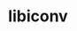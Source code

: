 ---
title: "libiconv"
layout: cache
categories: [package, develop-2023-11-05]
meta: {"versions": ["1.17"], "compilers": ["apple-clang@=15.0.0", "cce@=15.0.1", "gcc@=11.1.0", "gcc@=11.3.0", "gcc@=11.4.0", "gcc@=12.3.0", "gcc@=7.3.1", "gcc@=7.5.0", "gcc@=9.4.0", "oneapi@=2023.2.0"], "oss": ["amzn2", "rhel8", "ubuntu18.04", "ubuntu20.04", "ubuntu22.04", "ventura"], "platforms": ["darwin", "linux"], "targets": ["aarch64", "neoverse_n1", "neoverse_v1", "ppc64le", "x86_64_v3", "zen4"], "stacks": ["aws-isc", "aws-isc-aarch64", "build_systems", "data-vis-sdk", "e4s", "e4s-cray-rhel", "e4s-neoverse_v1", "e4s-oneapi", "e4s-power", "e4s-rocm-external", "gpu-tests", "ml-darwin-aarch64-mps", "ml-linux-x86_64-cpu", "ml-linux-x86_64-cuda", "ml-linux-x86_64-rocm", "radiuss", "radiuss-aws", "radiuss-aws-aarch64", "root", "tutorial"], "num_specs": 14, "num_specs_by_stack": {"ml-darwin-aarch64-mps": 1, "root": 14, "aws-isc-aarch64": 2, "radiuss-aws-aarch64": 2, "aws-isc": 1, "radiuss-aws": 1, "e4s-cray-rhel": 1, "radiuss": 1, "build_systems": 1, "e4s-neoverse_v1": 1, "e4s-power": 1, "data-vis-sdk": 1, "gpu-tests": 1, "e4s": 1, "e4s-rocm-external": 1, "e4s-oneapi": 1, "ml-linux-x86_64-rocm": 1, "ml-linux-x86_64-cpu": 1, "ml-linux-x86_64-cuda": 1, "tutorial": 2}}
spec_details: [{"hash": "zozdhphwzu7tz5hhbq7pbd4qa3h6zdx7", "compiler": "apple-clang@=15.0.0", "versions": ["1.17"], "os": "ventura", "platform": "darwin", "target": "aarch64", "variants": ["build_system=autotools", "libs=shared,static"], "stacks": ["ml-darwin-aarch64-mps", "root"], "size": "-", "tarball": "https://binaries.spack.io/develop-2023-11-05/build_cache/darwin-ventura-aarch64/apple-clang-15.0.0/libiconv-1.17/darwin-ventura-aarch64-apple-clang-15.0.0-libiconv-1.17-zozdhphwzu7tz5hhbq7pbd4qa3h6zdx7.spack"}, {"hash": "5earfcmqe3fedebrrvn7rafvv4rlp2h3", "compiler": "gcc@=7.3.1", "versions": ["1.17"], "os": "amzn2", "platform": "linux", "target": "aarch64", "variants": ["build_system=autotools", "libs=shared,static"], "stacks": ["aws-isc-aarch64", "root", "radiuss-aws-aarch64"], "size": "-", "tarball": "https://binaries.spack.io/develop-2023-11-05/build_cache/linux-amzn2-aarch64/gcc-7.3.1/libiconv-1.17/linux-amzn2-aarch64-gcc-7.3.1-libiconv-1.17-5earfcmqe3fedebrrvn7rafvv4rlp2h3.spack"}, {"hash": "w5fm2766yncgjwhvil2pjbdhu5n4alui", "compiler": "gcc@=7.3.1", "versions": ["1.17"], "os": "amzn2", "platform": "linux", "target": "neoverse_n1", "variants": ["build_system=autotools", "libs=shared,static"], "stacks": ["aws-isc-aarch64", "root", "radiuss-aws-aarch64"], "size": "-", "tarball": "https://binaries.spack.io/develop-2023-11-05/build_cache/linux-amzn2-neoverse_n1/gcc-7.3.1/libiconv-1.17/linux-amzn2-neoverse_n1-gcc-7.3.1-libiconv-1.17-w5fm2766yncgjwhvil2pjbdhu5n4alui.spack"}, {"hash": "fclx7i7f3sdwtsgx7uweqj24cao3fvh6", "compiler": "gcc@=7.3.1", "versions": ["1.17"], "os": "amzn2", "platform": "linux", "target": "x86_64_v3", "variants": ["build_system=autotools", "libs=shared,static"], "stacks": ["aws-isc", "root", "radiuss-aws"], "size": "-", "tarball": "https://binaries.spack.io/develop-2023-11-05/build_cache/linux-amzn2-x86_64_v3/gcc-7.3.1/libiconv-1.17/linux-amzn2-x86_64_v3-gcc-7.3.1-libiconv-1.17-fclx7i7f3sdwtsgx7uweqj24cao3fvh6.spack"}, {"hash": "64ov6dyzo7d42w6sgfvivsi7am7qzfgp", "compiler": "cce@=15.0.1", "versions": ["1.17"], "os": "rhel8", "platform": "linux", "target": "zen4", "variants": ["build_system=autotools", "libs=shared,static"], "stacks": ["e4s-cray-rhel", "root"], "size": "-", "tarball": "https://binaries.spack.io/develop-2023-11-05/build_cache/linux-rhel8-zen4/cce-15.0.1/libiconv-1.17/linux-rhel8-zen4-cce-15.0.1-libiconv-1.17-64ov6dyzo7d42w6sgfvivsi7am7qzfgp.spack"}, {"hash": "ogz4kf67zest4ajc6dtwxiokntbip24x", "compiler": "gcc@=7.5.0", "versions": ["1.17"], "os": "ubuntu18.04", "platform": "linux", "target": "x86_64_v3", "variants": ["build_system=autotools", "libs=shared,static"], "stacks": ["root", "radiuss", "build_systems"], "size": "-", "tarball": "https://binaries.spack.io/develop-2023-11-05/build_cache/linux-ubuntu18.04-x86_64_v3/gcc-7.5.0/libiconv-1.17/linux-ubuntu18.04-x86_64_v3-gcc-7.5.0-libiconv-1.17-ogz4kf67zest4ajc6dtwxiokntbip24x.spack"}, {"hash": "muuyts7u3zzo4pnzp3ertdbotctzv2oq", "compiler": "gcc@=11.4.0", "versions": ["1.17"], "os": "ubuntu20.04", "platform": "linux", "target": "neoverse_v1", "variants": ["build_system=autotools", "libs=shared,static"], "stacks": ["root", "e4s-neoverse_v1"], "size": "-", "tarball": "https://binaries.spack.io/develop-2023-11-05/build_cache/linux-ubuntu20.04-neoverse_v1/gcc-11.4.0/libiconv-1.17/linux-ubuntu20.04-neoverse_v1-gcc-11.4.0-libiconv-1.17-muuyts7u3zzo4pnzp3ertdbotctzv2oq.spack"}, {"hash": "t65vmxdf355vtn3dyqk7hsmkmzo72uwu", "compiler": "gcc@=9.4.0", "versions": ["1.17"], "os": "ubuntu20.04", "platform": "linux", "target": "ppc64le", "variants": ["build_system=autotools", "libs=shared,static"], "stacks": ["root", "e4s-power"], "size": "-", "tarball": "https://binaries.spack.io/develop-2023-11-05/build_cache/linux-ubuntu20.04-ppc64le/gcc-9.4.0/libiconv-1.17/linux-ubuntu20.04-ppc64le-gcc-9.4.0-libiconv-1.17-t65vmxdf355vtn3dyqk7hsmkmzo72uwu.spack"}, {"hash": "o55dyyrregvgijgg6ketu2kre4nmnjmw", "compiler": "gcc@=11.1.0", "versions": ["1.17"], "os": "ubuntu20.04", "platform": "linux", "target": "x86_64_v3", "variants": ["build_system=autotools", "libs=shared,static"], "stacks": ["root", "data-vis-sdk", "gpu-tests"], "size": "-", "tarball": "https://binaries.spack.io/develop-2023-11-05/build_cache/linux-ubuntu20.04-x86_64_v3/gcc-11.1.0/libiconv-1.17/linux-ubuntu20.04-x86_64_v3-gcc-11.1.0-libiconv-1.17-o55dyyrregvgijgg6ketu2kre4nmnjmw.spack"}, {"hash": "vwx525be4ho3stgjtzw6ybipd6en43f7", "compiler": "gcc@=11.4.0", "versions": ["1.17"], "os": "ubuntu20.04", "platform": "linux", "target": "x86_64_v3", "variants": ["build_system=autotools", "libs=shared,static"], "stacks": ["e4s", "root", "e4s-rocm-external"], "size": "-", "tarball": "https://binaries.spack.io/develop-2023-11-05/build_cache/linux-ubuntu20.04-x86_64_v3/gcc-11.4.0/libiconv-1.17/linux-ubuntu20.04-x86_64_v3-gcc-11.4.0-libiconv-1.17-vwx525be4ho3stgjtzw6ybipd6en43f7.spack"}, {"hash": "el2fhsp3azhogpv7dak6ezn3e3psd74c", "compiler": "oneapi@=2023.2.0", "versions": ["1.17"], "os": "ubuntu20.04", "platform": "linux", "target": "x86_64_v3", "variants": ["build_system=autotools", "libs=shared,static"], "stacks": ["root", "e4s-oneapi"], "size": "-", "tarball": "https://binaries.spack.io/develop-2023-11-05/build_cache/linux-ubuntu20.04-x86_64_v3/oneapi-2023.2.0/libiconv-1.17/linux-ubuntu20.04-x86_64_v3-oneapi-2023.2.0-libiconv-1.17-el2fhsp3azhogpv7dak6ezn3e3psd74c.spack"}, {"hash": "ht32emw33ws5v6n64gtmbaqqbltj66ht", "compiler": "gcc@=11.3.0", "versions": ["1.17"], "os": "ubuntu22.04", "platform": "linux", "target": "x86_64_v3", "variants": ["build_system=autotools", "libs=shared,static"], "stacks": ["ml-linux-x86_64-rocm", "root", "ml-linux-x86_64-cpu", "ml-linux-x86_64-cuda"], "size": "-", "tarball": "https://binaries.spack.io/develop-2023-11-05/build_cache/linux-ubuntu22.04-x86_64_v3/gcc-11.3.0/libiconv-1.17/linux-ubuntu22.04-x86_64_v3-gcc-11.3.0-libiconv-1.17-ht32emw33ws5v6n64gtmbaqqbltj66ht.spack"}, {"hash": "ivn4eq42mmvco5l3drcxjzbmpto5nfi2", "compiler": "gcc@=11.4.0", "versions": ["1.17"], "os": "ubuntu22.04", "platform": "linux", "target": "x86_64_v3", "variants": ["build_system=autotools", "libs=shared,static"], "stacks": ["root", "tutorial"], "size": "-", "tarball": "https://binaries.spack.io/develop-2023-11-05/build_cache/linux-ubuntu22.04-x86_64_v3/gcc-11.4.0/libiconv-1.17/linux-ubuntu22.04-x86_64_v3-gcc-11.4.0-libiconv-1.17-ivn4eq42mmvco5l3drcxjzbmpto5nfi2.spack"}, {"hash": "a34xpadbggu2vigcpojbsse76dtcghep", "compiler": "gcc@=12.3.0", "versions": ["1.17"], "os": "ubuntu22.04", "platform": "linux", "target": "x86_64_v3", "variants": ["build_system=autotools", "libs=shared,static"], "stacks": ["root", "tutorial"], "size": "-", "tarball": "https://binaries.spack.io/develop-2023-11-05/build_cache/linux-ubuntu22.04-x86_64_v3/gcc-12.3.0/libiconv-1.17/linux-ubuntu22.04-x86_64_v3-gcc-12.3.0-libiconv-1.17-a34xpadbggu2vigcpojbsse76dtcghep.spack"}]
---